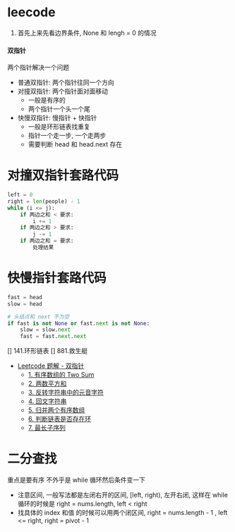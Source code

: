# leecode

1. 首先上来先看边界条件, None 和 lengh = 0 的情况


#### 双指针
两个指针解决一个问题
- 普通双指针: 两个指针往同一个方向
- 对撞双指针: 两个指针面对面移动 
    - 一般是有序的
    - 两个指针一个头一个尾
- 快慢双指针: 慢指针 + 快指针
    - 一般是环形链表找重复
    - 指针一个走一步, 一个走两步
    - 需要判断 head 和 head.next 存在

# 对撞双指针套路代码
```py
left = 0
right = len(people) - 1
while (i <= j):
    if 两边之和 < 要求:
        i += 1
    if 两边之和 > 要求:
        j -= 1
    if 两边之和 = 要求:
        处理结果
```

# 快慢指针套路代码
```py
fast = head
slow = head

# 头结点和 next 不为空
if fast is not None or fast.next is not None:
    slow = slow.next
    fast = fast.next.next

```


<!-- GFM-TOC -->

[] 141.环形链表
[] 881.救生艇

* [Leetcode 题解 - 双指针](#leetcode-题解---双指针)
    * [1. 有序数组的 Two Sum](#1-有序数组的-two-sum)
    * [2. 两数平方和](#2-两数平方和)
    * [3. 反转字符串中的元音字符](#3-反转字符串中的元音字符)
    * [4. 回文字符串](#4-回文字符串)
    * [5. 归并两个有序数组](#5-归并两个有序数组)
    * [6. 判断链表是否存在环](#6-判断链表是否存在环)
    * [7. 最长子序列](#7-最长子序列)
<!-- GFM-TOC -->



# 二分查找

重点是要有序
不外乎是 while 循环然后条件变一下
- 注意区间, 一般写法都是左闭右开的区间, [left, right), 左开右闭, 这样在 while 循环的时候是 right = nums.length, left < right
- 找具体的 index 和值 的时候可以用两个闭区间, right = nums.length - 1 , left <= right, right = pivot - 1

